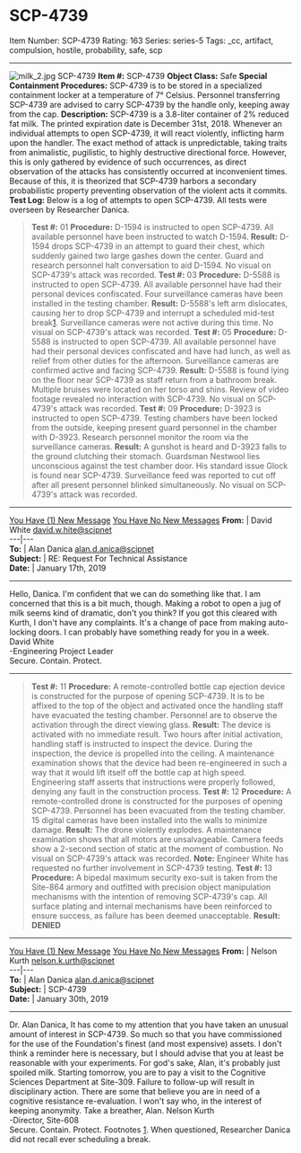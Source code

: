 # SCP-4739
Item Number: SCP-4739
Rating: 163
Series: series-5
Tags: _cc, artifact, compulsion, hostile, probability, safe, scp

---

![milk_2.jpg](https://scp-wiki.wdfiles.com/local--files/scp-4739/milk_2.jpg)
SCP-4739
**Item #:** SCP-4739
**Object Class:** Safe
**Special Containment Procedures:** SCP-4739 is to be stored in a specialized containment locker at a temperature of 7° Celsius. Personnel transferring SCP-4739 are advised to carry SCP-4739 by the handle only, keeping away from the cap.
**Description:** SCP-4739 is a 3.8-liter container of 2% reduced fat milk. The printed expiration date is December 31st, 2018.
Whenever an individual attempts to open SCP-4739, it will react violently, inflicting harm upon the handler. The exact method of attack is unpredictable, taking traits from animalistic, pugilistic, to highly destructive directional force. However, this is only gathered by evidence of such occurrences, as direct observation of the attacks has consistently occurred at inconvenient times. Because of this, it is theorized that SCP-4739 harbors a secondary probabilistic property preventing observation of the violent acts it commits.
**Test Log:** Below is a log of attempts to open SCP-4739. All tests were overseen by Researcher Danica.
> **Test #:** 01
> **Procedure:** D-1594 is instructed to open SCP-4739. All available personnel have been instructed to watch D-1594.
> **Result:** D-1594 drops SCP-4739 in an attempt to guard their chest, which suddenly gained two large gashes down the center. Guard and research personnel halt conversation to aid D-1594. No visual on SCP-4739's attack was recorded.
> **Test #:** 03
> **Procedure:** D-5588 is instructed to open SCP-4739. All available personnel have had their personal devices confiscated. Four surveillance cameras have been installed in the testing chamber.
> **Result:** D-5588's left arm dislocates, causing her to drop SCP-4739 and interrupt a scheduled mid-test break[1](javascript:;). Surveillance cameras were not active during this time. No visual on SCP-4739's attack was recorded.
> **Test #:** 05
> **Procedure:** D-5588 is instructed to open SCP-4739. All available personnel have had their personal devices confiscated and have had lunch, as well as relief from other duties for the afternoon. Surveillance cameras are confirmed active and facing SCP-4739.
> **Result:** D-5588 is found lying on the floor near SCP-4739 as staff return from a bathroom break. Multiple bruises were located on her torso and shins. Review of video footage revealed no interaction with SCP-4739. No visual on SCP-4739's attack was recorded.
> **Test #:** 09
> **Procedure:** D-3923 is instructed to open SCP-4739. Testing chambers have been locked from the outside, keeping present guard personnel in the chamber with D-3923. Research personnel monitor the room via the surveillance cameras.
> **Result:** A gunshot is heard and D-3923 falls to the ground clutching their stomach. Guardsman Nestwool lies unconscious against the test chamber door. His standard issue Glock is found near SCP-4739. Surveillance feed was reported to cut off after all present personnel blinked simultaneously. No visual on SCP-4739's attack was recorded.
* * *
[You Have (1) New Message](javascript:;)
[You Have No New Messages](javascript:;)
**From:** | David White <david.w.hite@scipnet>  
---|---  
**To:** | Alan Danica <alan.d.anica@scipnet>  
**Subject:** | RE: Request For Technical Assistance  
**Date:** | January 17th, 2019  
* * *
Hello, Danica.
I'm confident that we can do something like that. I am concerned that this is a bit much, though. Making a robot to open a jug of milk seems kind of dramatic, don't you think?
If you got this cleared with Kurth, I don't have any complaints. It's a change of pace from making auto-locking doors. I can probably have something ready for you in a week.
David White  
-Engineering Project Leader  
Secure. Contain. Protect.
* * *
> **Test #:** 11
> **Procedure:** A remote-controlled bottle cap ejection device is constructed for the purpose of opening SCP-4739. It is to be affixed to the top of the object and activated once the handling staff have evacuated the testing chamber. Personnel are to observe the activation through the direct viewing glass.
> **Result:** The device is activated with no immediate result. Two hours after initial activation, handling staff is instructed to inspect the device. During the inspection, the device is propelled into the ceiling. A maintenance examination shows that the device had been re-engineered in such a way that it would lift itself off the bottle cap at high speed. Engineering staff asserts that instructions were properly followed, denying any fault in the construction process.
> **Test #:** 12
> **Procedure:** A remote-controlled drone is constructed for the purposes of opening SCP-4739. Personnel has been evacuated from the testing chamber. 15 digital cameras have been installed into the walls to minimize damage.
> **Result:** The drone violently explodes. A maintenance examination shows that all motors are unsalvageable. Camera feeds show a 2-second section of static at the moment of combustion. No visual on SCP-4739's attack was recorded.
> **Note:** Engineer White has requested no further involvement in SCP-4739 testing.
> **Test #:** 13
> **Procedure:** A bipedal maximum security exo-suit is taken from the Site-864 armory and outfitted with precision object manipulation mechanisms with the intention of removing SCP-4739's cap. All surface plating and internal mechanisms have been reinforced to ensure success, as failure has been deemed unacceptable.
> **Result:** **DENIED**
* * *
[You Have (1) New Message](javascript:;)
[You Have No New Messages](javascript:;)
**From:** | Nelson Kurth <nelson.k.urth@scipnet>  
---|---  
**To:** | Alan Danica <alan.d.anica@scipnet>  
**Subject:** | SCP-4739  
**Date:** | January 30th, 2019  
* * *
Dr. Alan Danica,
It has come to my attention that you have taken an unusual amount of interest in SCP-4739. So much so that you have commissioned for the use of the Foundation's finest (and most expensive) assets. I don't think a reminder here is necessary, but I should advise that you at least be reasonable with your experiments. For god's sake, Alan, it's probably just spoiled milk.
Starting tomorrow, you are to pay a visit to the Cognitive Sciences Department at Site-309. Failure to follow-up will result in disciplinary action. There are some that believe you are in need of a cognitive resistance re-evaluation. I won't say who, in the interest of keeping anonymity.
Take a breather, Alan.
Nelson Kurth  
-Director, Site-608  
Secure. Contain. Protect.
Footnotes
[1](javascript:;). When questioned, Researcher Danica did not recall ever scheduling a break.